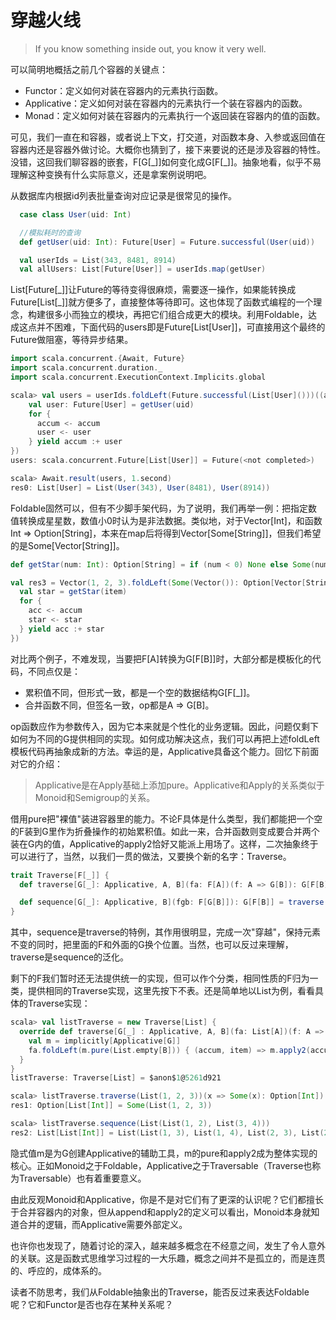 # 穿越火线

> If you know something inside out, you know it very well.

可以简明地概括之前几个容器的关键点：

* Functor：定义如何对装在容器内的元素执行函数。
* Applicative：定义如何对装在容器内的元素执行一个装在容器内的函数。
* Monad：定义如何对装在容器内的元素执行一个返回装在容器内的值的函数。

可见，我们一直在和容器，或者说上下文，打交道，对函数本身、入参或返回值在容器内还是容器外做讨论。大概你也猜到了，接下来要说的还是涉及容器的特性。没错，这回我们聊容器的嵌套，F[G[\_]]如何变化成G[F[\_]]。抽象地看，似乎不易理解这种变换有什么实际意义，还是拿案例说明吧。

从数据库内根据id列表批量查询对应记录是很常见的操作。
```scala
  case class User(uid: Int)

  //模拟耗时的查询
  def getUser(uid: Int): Future[User] = Future.successful(User(uid))

  val userIds = List(343, 8481, 8914)
  val allUsers: List[Future[User]] = userIds.map(getUser)
```

List[Future[\_]]让Future的等待变得很麻烦，需要逐一操作，如果能转换成Future[List[\_]]就方便多了，直接整体等待即可。这也体现了函数式编程的一个理念，构建很多小而独立的模块，再把它们组合成更大的模块。利用Foldable，达成这点并不困难，下面代码的users即是Future[List[User]]，可直接用这个最终的Future做阻塞，等待异步结果。
```scala
import scala.concurrent.{Await, Future}
import scala.concurrent.duration._
import scala.concurrent.ExecutionContext.Implicits.global

scala> val users = userIds.foldLeft(Future.successful(List[User]()))((accum, uid) => {
    val user: Future[User] = getUser(uid)
    for {
      accum <- accum
      user <- user
    } yield accum :+ user
})
users: scala.concurrent.Future[List[User]] = Future(<not completed>)

scala> Await.result(users, 1.second)
res0: List[User] = List(User(343), User(8481), User(8914))
```

Foldable固然可以，但有不少脚手架代码，为了说明，我们再举一例：把指定数值转换成星星数，数值小0时认为是非法数据。类似地，对于Vector[Int]，和函数Int => Option[String]，本来在map后将得到Vector[Some[String]]，但我们希望的是Some[Vector[String]]。
```scala
def getStar(num: Int): Option[String] = if (num < 0) None else Some(num + " stars")

val res3 = Vector(1, 2, 3).foldLeft(Some(Vector()): Option[Vector[String]])((accum, item) => {
  val star = getStar(item)
  for {
    acc <- accum
    star <- star
  } yield acc :+ star
})
```
对比两个例子，不难发现，当要把F[A]转换为G[F[B]]时，大部分都是模板化的代码，不同点仅是：
* 累积值不同，但形式一致，都是一个空的数据结构G[F[\_]]。
* 合并函数不同，但签名一致，op都是A => G[B]。

op函数应作为参数传入，因为它本来就是个性化的业务逻辑。因此，问题仅剩下如何为不同的G提供相同的实现。如何成功解决这点，我们可以再把上述foldLeft模板代码再抽象成新的方法。幸运的是，Applicative具备这个能力。回忆下前面对它的介绍：
> Applicative是在Apply基础上添加pure。Applicative和Apply的关系类似于Monoid和Semigroup的关系。

借用pure把"裸值"装进容器里的能力。不论F具体是什么类型，我们都能把一个空的F装到G里作为折叠操作的初始累积值。如此一来，合并函数则变成要合并两个装在G内的值，Applicative的apply2恰好又能派上用场了。这样，二次抽象终于可以进行了，当然，以我们一贯的做法，又要换个新的名字：Traverse。

```scala
trait Traverse[F[_]] {
  def traverse[G[_]: Applicative, A, B](fa: F[A])(f: A => G[B]): G[F[B]]

  def sequence[G[_]: Applicative, B](fgb: F[G[B]]): G[F[B]] = traverse(fgb)(identity)
}
```
其中，sequence是traverse的特例，其作用很明显，完成一次"穿越"，保持元素不变的同时，把里面的F和外面的G换个位置。当然，也可以反过来理解，traverse是sequence的泛化。

剩下的F我们暂时还无法提供统一的实现，但可以作个分类，相同性质的F归为一类，提供相同的Traverse实现，这里先按下不表。还是简单地以List为例，看看具体的Traverse实现：
```scala
scala> val listTraverse = new Traverse[List] {
  override def traverse[G[_] : Applicative, A, B](fa: List[A])(f: A => G[B]) = {
    val m = implicitly[Applicative[G]]
    fa.foldLeft(m.pure(List.empty[B])) { (accum, item) => m.apply2(accum, f(item))(_ :+ _) }
  }
}
listTraverse: Traverse[List] = $anon$1@5261d921

scala> listTraverse.traverse(List(1, 2, 3))(x => Some(x): Option[Int])
res1: Option[List[Int]] = Some(List(1, 2, 3))

scala> listTraverse.sequence(List(List(1, 2), List(3, 4)))
res2: List[List[Int]] = List(List(1, 3), List(1, 4), List(2, 3), List(2, 4))
```
隐式值m是为G创建Applicative的辅助工具，m的pure和apply2成为整体实现的核心。正如Monoid之于Foldable，Applicative之于Traversable（Traverse也称为Traversable）也有着重要意义。

由此反观Monoid和Applicative，你是不是对它们有了更深的认识呢？它们都擅长于合并容器内的对象，但从append和apply2的定义可以看出，Monoid本身就知道合并的逻辑，而Applicative需要外部定义。

也许你也发现了，随着讨论的深入，越来越多概念在不经意之间，发生了令人意外的关联。这是函数式思维学习过程的一大乐趣，概念之间并不是孤立的，而是连贯的、呼应的，成体系的。

读者不防思考，我们从Foldable抽象出的Traverse，能否反过来表达Foldable呢？它和Functor是否也存在某种关系呢？
